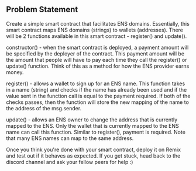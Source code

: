 ## Problem Statement

Create a simple smart contract that facilitates ENS domains. Essentially, this smart contract maps ENS domains (strings) to wallets (addresses). There will be 2 functions available in this smart contract - register() and update().

constructor() - when the smart contract is deployed, a payment amount will be specified by the deployer of the contract. This payment amount will be the amount that people will have to pay each time they call the register() or update() function. Think of this as a method for how the ENS provider earns money.

register() - allows a wallet to sign up for an ENS name. This function takes in a name (string) and checks if the name has already been used and if the value sent in the function call is equal to the payment required. If both of the checks passes, then the function will store the new mapping of the name to the address of the msg.sender.

update() - allows an ENS owner to change the address that is currently mapped to the ENS. Only the wallet that is currently mapped to the ENS name can call this function. Similar to register(), payment is required. Note that many ENS names can map to the same address.

Once you think you're done with your smart contract, deploy it on Remix and test out if it behaves as expected. If you get stuck, head back to the discord channel and ask your fellow peers for help :)
